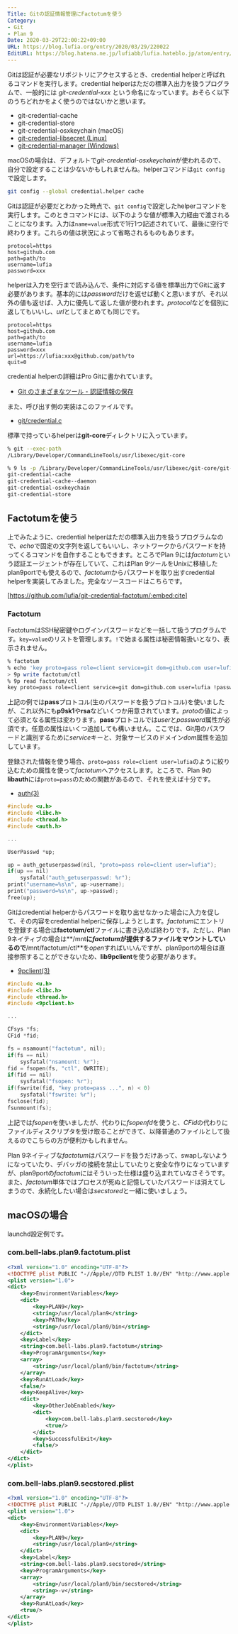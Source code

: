 ```yaml
---
Title: Gitの認証情報管理にFactotumを使う
Category:
- Git
- Plan 9
Date: 2020-03-29T22:00:22+09:00
URL: https://blog.lufia.org/entry/2020/03/29/220022
EditURL: https://blog.hatena.ne.jp/lufiabb/lufia.hateblo.jp/atom/entry/26006613539968456
---
```


Gitは認証が必要なリポジトリにアクセスするとき、credential helperと呼ばれるコマンドを実行します。credential helperはただの標準入出力を扱うプログラムで、一般的には *git-credential-xxx* という命名になっています。おそらく以下のうちどれかをよく使うのではないかと思います。

* git-credential-cache
* git-credential-store
* git-credential-osxkeychain (macOS)
* [git-credential-libsecret (Linux)](https://wiki.gnome.org/Projects/Libsecret)
* [git-credential-manager (Windows)](https://github.com/microsoft/Git-Credential-Manager-for-Windows)

macOSの場合は、デフォルトで*git-credential-osxkeychain*が使われるので、自分で設定することは少ないかもしれませんね。helperコマンドは`git config`で設定します。

```sh
git config --global credential.helper cache
```

Gitは認証が必要だとわかった時点で、`git config`で設定したhelperコマンドを実行します。このときコマンドには、以下のような値が標準入力経由で渡されることになります。入力は`name=value`形式で1行1つ記述されていて、最後に空行で終わります。これらの値は状況によって省略されるものもあります。

```
protocol=https
host=github.com
path=path/to
username=lufia
password=xxx

```

helperは入力を空行まで読み込んで、条件に対応する値を標準出力でGitに返す必要があります。基本的には*password*だけを返せば動くと思いますが、それ以外の値も返せば、入力に優先して返した値が使われます。*protocol*などを個別に返してもいいし、*url*としてまとめても同じです。

```
protocol=https
host=github.com
path=path/to
username=lufia
password=xxx
url=https://lufia:xxx@github.com/path/to
quit=0
```

credential helperの詳細はPro Gitに書かれています。

* [Git のさまざまなツール - 認証情報の保存](https://git-scm.com/book/ja/v2/Git-%E3%81%AE%E3%81%95%E3%81%BE%E3%81%96%E3%81%BE%E3%81%AA%E3%83%84%E3%83%BC%E3%83%AB-%E8%AA%8D%E8%A8%BC%E6%83%85%E5%A0%B1%E3%81%AE%E4%BF%9D%E5%AD%98)

また、呼び出す側の実装はこのファイルです。

- [git/credential.c](https://github.com/git/git/blob/master/credential.c)

標準で持っているhelperは**git-core**ディレクトリに入っています。

```sh
% git --exec-path
/Library/Developer/CommandLineTools/usr/libexec/git-core

% 9 ls -p /Library/Developer/CommandLineTools/usr/libexec/git-core/git-credential-*
git-credential-cache
git-credential-cache--daemon
git-credential-osxkeychain
git-credential-store
```

## Factotumを使う

上でみたように、credential helperはただの標準入出力を扱うプログラムなので、*echo*で固定の文字列を返してもいいし、ネットワークからパスワードを持ってくるコマンドを自作することもできます。ところでPlan 9には*factotum*という認証エージェントが存在していて、これはPlan 9ツールをUnixに移植したplan9portでも使えるので、*factotum*からパスワードを取り出すcredential helperを実装してみました。完全なソースコードはこちらです。

[https://github.com/lufia/git-credential-factotum/:embed:cite]

### Factotum

FactotumはSSH秘密鍵やログインパスワードなどを一括して扱うプログラムです。`key=value`のリストを管理します。`!`で始まる属性は秘密情報扱いとなり、表示されません。

```sh
% factotum
% echo 'key proto=pass role=client service=git dom=github.com user=lufia !password=xxx' |
> 9p write factotum/ctl
% 9p read factotum/ctl
key proto=pass role=client service=git dom=github.com user=lufia !password?
```

上記の例では**pass**プロトコル(生のパスワードを扱うプロトコル)を使いましたが、これ以外にも**p9sk1**や**rsa**などいくつか用意されています。*proto*の値によって必須となる属性は変わります。**pass**プロトコルでは*user*と*password*属性が必須です。任意の属性はいくつ追加しても構いません。ここでは、Git用のパスワードと識別するために*service*キーと、対象サービスのドメイン*dom*属性を追加しています。

登録された情報を使う場合、`proto=pass role=client user=lufia`のように絞り込むための属性を使って*factotum*へアクセスします。ところで、Plan 9の**libauth**には`proto=pass`のための関数があるので、それを使えば十分です。

* [auth(3)](https://9fans.github.io/plan9port/man/man3/auth.html)

```c
#include <u.h>
#include <libc.h>
#include <thread.h>
#include <auth.h>

...

UserPasswd *up;

up = auth_getuserpasswd(nil, "proto=pass role=client user=lufia");
if(up == nil)
	sysfatal("auth_getuserpasswd: %r");
print("username=%s\n", up->username);
print("password=%s\n", up->passwd);
free(up);
```

Gitはcredential helperからパスワードを取り出せなかった場合に入力を促して、その内容をcredential helperに保存しようとします。*factotum*にエントリを登録する場合は**factotum/ctl**ファイルに書き込めば終わりです。ただし、Plan 9ネイティブの場合は**/mnt**に*factotum*が提供するファイルをマウントしているので**/mnt/factotum/ctl**を*open*すればいいんですが、plan9portの場合は直接参照することができないため、**lib9pclient**を使う必要があります。

* [9pclient(3)](https://9fans.github.io/plan9port/man/man3/9pclient.html)

```c
#include <u.h>
#include <libc.h>
#include <thread.h>
#include <9pclient.h>

...

CFsys *fs;
CFid *fid;

fs = nsamount("factotum", nil);
if(fs == nil)
	sysfatal("nsamount: %r");
fid = fsopen(fs, "ctl", OWRITE);
if(fid == nil)
	sysfatal("fsopen: %r");
if(fswrite(fid, "key proto=pass ...", n) < 0)
	sysfatal("fswrite: %r");
fsclose(fid);
fsunmount(fs);
```

上記では*fsopen*を使いましたが、代わりに*fsopenfd*を使うと、*CFid*の代わりにファイルディスクリプタを受け取ることができて、以降普通のファイルとして扱えるのでこちらの方が便利かもしれません。

Plan 9ネイティブな*factotum*はパスワードを扱うだけあって、swapしないようになっていたり、デバッガの接続を禁止していたりと安全な作りになっていますが、plan9portの*factotum*にはそういった仕様は盛り込まれていなさそうです。また、*factotum*単体ではプロセスが死ぬと記憶していたパスワードは消えてしまうので、永続化したい場合は*secstored*と一緒に使いましょう。

## macOSの場合

launchd設定例です。

### com.bell-labs.plan9.factotum.plist

```xml
<?xml version="1.0" encoding="UTF-8"?>
<!DOCTYPE plist PUBLIC "-//Apple//DTD PLIST 1.0//EN" "http://www.apple.com/DTDs/PropertyList-1.0.dtd">
<plist version="1.0">
<dict>
    <key>EnvironmentVariables</key>
    <dict>
        <key>PLAN9</key>
        <string>/usr/local/plan9</string>
        <key>PATH</key>
        <string>/usr/local/plan9/bin</string>
    </dict>
    <key>Label</key>
    <string>com.bell-labs.plan9.factotum</string>
    <key>ProgramArguments</key>
    <array>
        <string>/usr/local/plan9/bin/factotum</string>
    </array>
    <key>RunAtLoad</key>
    <false/>
    <key>KeepAlive</key>
    <dict>
        <key>OtherJobEnabled</key>
        <dict>
            <key>com.bell-labs.plan9.secstored</key>
            <true/>
        </dict>
        <key>SuccessfulExit</key>
        <false/>
    </dict>
</dict>
</plist>
```

### com.bell-labs.plan9.secstored.plist

```xml
<?xml version="1.0" encoding="UTF-8"?>
<!DOCTYPE plist PUBLIC "-//Apple//DTD PLIST 1.0//EN" "http://www.apple.com/DTDs/PropertyList-1.0.dtd">
<plist version="1.0">
<dict>
    <key>EnvironmentVariables</key>
    <dict>
        <key>PLAN9</key>
        <string>/usr/local/plan9</string>
    </dict>
    <key>Label</key>
    <string>com.bell-labs.plan9.secstored</string>
    <key>ProgramArguments</key>
    <array>
        <string>/usr/local/plan9/bin/secstored</string>
        <string>-v</string>
    </array>
    <key>RunAtLoad</key>
    <true/>
</dict>
</plist>
```

